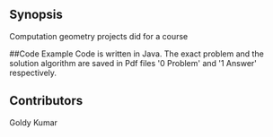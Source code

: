 ## Synopsis

Computation geometry projects did for a course

##Code Example
Code is written in Java. The exact problem and the solution algorithm are saved in Pdf files '0 Problem' and '1 Answer' respectively.

## Contributors

Goldy Kumar
